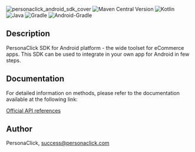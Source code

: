 ![personaclick_android_sdk_cover](https://github.com/user-attachments/assets/0fd12240-65f4-4dbe-ac10-30bda16496b6)
![Maven Central Version](https://img.shields.io/maven-central/v/com.personaclick/personaclick-sdk?style=for-the-badge)
![Kotlin](https://img.shields.io/badge/kotlin-2.0.0-%237F52FF.svg?style=for-the-badge&logo=kotlin&logoColor=white&labelColor=%237F52FF)
![Java](https://img.shields.io/badge/JAVA-20-%23ED8B00.svg?style=for-the-badge&logo=openjdk&logoColor=white&labelColor=%23ED8B00)
![Gradle](https://img.shields.io/badge/Gradle-8.8-grey.svg?style=for-the-badge&logo=Gradle&logoColor=white)
![Android-Gradle](https://img.shields.io/badge/Android_Gradle_Plugin-8.5.2-grey.svg?style=for-the-badge&logo=Gradle&logoColor=white)

## Description

PersonaClick SDK for Android platform - the wide toolset for eCommerce apps.
This SDK can be used to integrate in your own app for Android in few steps.

## Documentation

For detailed information on methods, please refer to the documentation available at the following
link:

[Official API references](https://reference.api.personaclick.com/?kotlin#introduction)

## Author

PersonaClick, success@personaclick.com
